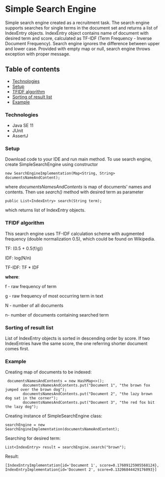 # Simple Search Engine

Simple search engine created as a recruitment task. 
The search engine supports searches for single terms in the document set and returns a list of IndexEntry objects. IndexEntry object contains name of document with desired term and score, calculated as TF-IDF (Term Frequency - Inverse Document Frequency). Search engine ignores the difference between upper and lower case. Provided with empty map or null, search engine throws exception with proper message.

## Table of contents
* [Technologies](#technologies)
* [Setup](#setup)
* [TFIDF algorithm](#TFIDF-algorithm)
* [Sorting of result list](#Sorting-of-result-list)
* [Example](#Example)

### Technologies
* Java SE 11
* JUnit
* AssertJ

### Setup
Download code to your IDE and run main method. To use search engine, create SimpleSearchEngine using constructor
```
new SearchEngineImplementation(Map<String, String> documentsNameAndContent);
```
where *documentsNamesAndContents* is map of documents' names and contents. Then use *search()* method with desired term as parameter
```
public List<IndexEntry> search(String term);
```
which returns list of IndexEntry objects.
### TFIDF algorithm
This search engine uses TF-IDF calculation scheme with augmented frequency (double normalization 0.5), which could be found on Wikipedia.

TF: (0.5 + 0.5(f/g))

IDF: log(N/n)

TF-IDF: TF * IDF

**where**:

f - raw frequency of term

g - raw frequency of most occurring term in text

N - number of all documents

n- number of documents containing searched term

### Sorting of result list
List of IndexEntry objects is sorted in descending order by score. If two IndexEntries have the same score, the one referring shorter document comes first.
### Example
Creating map of documents to be indexed:
```
 documentsNamesAndContents = new HashMap<>();
        documentsNamesAndContents.put("Document 1", "the brown fox jumped over the brown dog");
        documentsNamesAndContents.put("Document 2", "the lazy brown dog sat in the corner");
        documentsNamesAndContents.put("Document 3", "the red fox bit the lazy dog");
```
Creating instance of SimpleSearchEngine class:
```
searchEngine = new SearchEngineImplementation(documentsNameAndContent);
```
Searching for desired term:
```
List<IndexEntry> result = searchEngine.search("brown");
```
Result:
```
[IndexEntryImplementation{id='Document 1', score=0.17609125905568124}, 
IndexEntryImplementation{id='Document 2', score=0.13206844429176093}]
```
